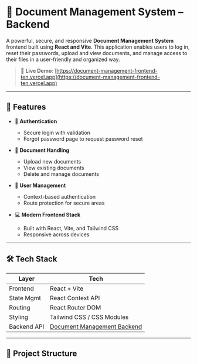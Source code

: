 # 📁 Document Management System – Backend

A powerful, secure, and responsive **Document Management System** frontend built using **React and Vite**. This application enables users to log in, reset their passwords, upload and view documents, and manage access to their files in a user-friendly and organized way.

> 🔗 **Live Demo**: [https://document-management-frontend-ten.vercel.app](https://document-management-frontend-ten.vercel.app)

---

## 🚀 Features

- 🔐 **Authentication**
  - Secure login with validation
  - Forgot password page to request password reset

- 📄 **Document Handling**
  - Upload new documents
  - View existing documents
  - Delete and manage documents

- 🧠 **User Management**
  - Context-based authentication
  - Route protection for secure areas

- 💻 **Modern Frontend Stack**
  - Built with React, Vite, and Tailwind CSS
  - Responsive across devices

---

## 🛠️ Tech Stack

| Layer        | Tech                           |
|--------------|--------------------------------|
| Frontend     | React + Vite                   |
| State Mgmt   | React Context API              |
| Routing      | React Router DOM               |
| Styling      | Tailwind CSS / CSS Modules     |
| Backend API  | [Document Management Backend](https://github.com/ml4909854/Document_Management_Page) |

---

## 📂 Project Structure

